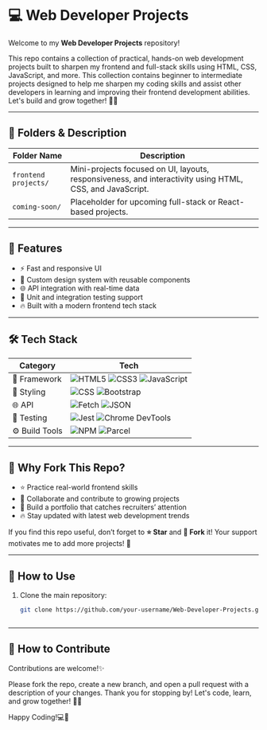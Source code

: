# 💻 Web Developer Projects 

Welcome to my **Web Developer Projects** repository!  

This repo contains a collection of practical, hands-on web development projects built to sharpen my frontend and full-stack skills using HTML, CSS, JavaScript, and more. This collection contains beginner to intermediate projects designed to help me sharpen my coding skills and assist other developers in learning and improving their frontend development abilities. Let's build and grow together! 🌱✨

---

## 📁 Folders & Description

| Folder Name          | Description                                               |
|----------------------|-----------------------------------------------------------|
| `frontend projects/` | Mini-projects focused on UI, layouts, responsiveness, and interactivity using HTML, CSS, and JavaScript. |
| `coming-soon/`       | Placeholder for upcoming full-stack or React-based projects. |

---

## 🚀 Features

- ⚡ Fast and responsive UI
- 🎨 Custom design system with reusable components
- 🌐 API integration with real-time data
- 🧪 Unit and integration testing support
- 🔥 Built with a modern frontend tech stack

---
## 🛠️ Tech Stack

| Category         | Tech                                   |
|------------------|----------------------------------------|
| 🧠 Framework      | ![HTML5](https://img.shields.io/badge/-HTML5-E34F26?logo=html5&logoColor=white&style=flat-square) ![CSS3](https://img.shields.io/badge/-CSS3-1572B6?logo=css3&logoColor=white&style=flat-square) ![JavaScript](https://img.shields.io/badge/-JavaScript-F7DF1E?logo=javascript&logoColor=black&style=flat-square) |
| 🎨 Styling        | ![CSS](https://img.shields.io/badge/-Vanilla_CSS-264de4?logo=css3&logoColor=white&style=flat-square) ![Bootstrap](https://img.shields.io/badge/-Bootstrap-563D7C?logo=bootstrap&logoColor=white&style=flat-square) |
| 🌐 API            | ![Fetch](https://img.shields.io/badge/-Fetch_API-000000?style=flat-square&logo=javascript&logoColor=white) ![JSON](https://img.shields.io/badge/-JSON-292929?logo=json&logoColor=white&style=flat-square) |
| 🧪 Testing        | ![Jest](https://img.shields.io/badge/-Jest-C21325?logo=jest&logoColor=white&style=flat-square) ![Chrome DevTools](https://img.shields.io/badge/-Chrome_DevTools-4285F4?logo=google-chrome&logoColor=white&style=flat-square) |
| ⚙️ Build Tools    | ![NPM](https://img.shields.io/badge/-npm-CB3837?logo=npm&logoColor=white&style=flat-square) ![Parcel](https://img.shields.io/badge/-Parcel-3C3C3C?logo=parcel&logoColor=white&style=flat-square) |


---

## 📢 Why Fork This Repo?

- ⭐ Practice real-world frontend skills  
- 🤝 Collaborate and contribute to growing projects  
- 💼 Build a portfolio that catches recruiters’ attention  
- 🔥 Stay updated with latest web development trends  

If you find this repo useful, don’t forget to **⭐ Star** and **🍴 Fork** it! Your support motivates me to add more projects! 🚀

---

## 🚀 How to Use

1. Clone the main repository:
   ```bash
   git clone https://github.com/your-username/Web-Developer-Projects.git



---


## 🤝 How to Contribute

Contributions are welcome!✨

Please fork the repo, create a new branch, and open a pull request with a description of your changes.
Thank you for stopping by! Let's code, learn, and grow together! 🌱🚀

Happy Coding!💻🎉

